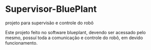 # Supervisor-BluePlant
projeto para supervisão e controle do robô

Este projeto feito no software blueplant, devendo ser acessado pelo mesmo, possuí toda a comunicação e controle do robô, em devido funcionamento.
